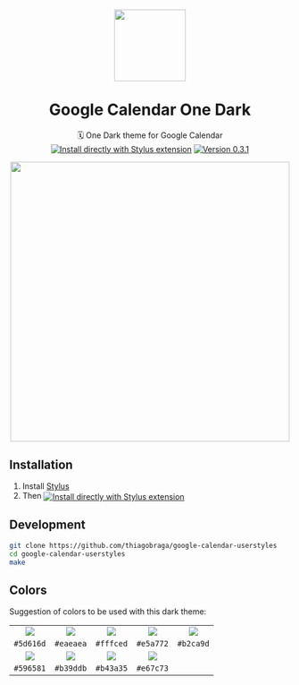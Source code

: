 <h1 align="center">
  <img src="https://i.imgur.com/8N7d4SJ.png" height="128" /><br>
  <br>
  Google Calendar One Dark
</h1>

<p align="center">
  🗓 One Dark theme for Google Calendar<br>
  <a href="https://raw.githubusercontent.com/thiagobraga/google-calendar-userstyles/master/theme.user.css"><img src="https://img.shields.io/badge/Install%20directly%20with-Stylus-lightgrey.svg?longCache=true&logo=google&logoColor=f1f1f1" align="center" alt="Install directly with Stylus extension" /></a>
  <a href="https://raw.githubusercontent.com/thiagobraga/google-calendar-userstyles/master/theme.user.css"><img src="https://img.shields.io/badge/version-0.3.1-596581.svg" align="center" alt="Version 0.3.1"></a>
</p>

<p align="center">
  <img src="https://i.imgur.com/5n9DG6z.png" width="500" />
</p>

## Installation

1. Install [Stylus](https://add0n.com/stylus.html)
2. Then <a href="https://raw.githubusercontent.com/thiagobraga/google-calendar-userstyles/master/theme.user.css"><img src="https://img.shields.io/badge/install%20directly%20with-Stylus-lightgray.svg?longCache=true&logoColor=f1f1f1" align="center" alt="Install directly with Stylus extension" /></a>

## Development

``` sh
git clone https://github.com/thiagobraga/google-calendar-userstyles
cd google-calendar-userstyles
make
```

## Colors

Suggestion of colors to be used with this dark theme:

|              |              |              |              |              |
|:------------:|:------------:|:------------:|:------------:|:------------:|
| ![][#5d616d] | ![][#eaeaea] | ![][#fffced] | ![][#e5a772] | ![][#b2ca9d] |
|  `#5d616d`   |  `#eaeaea`   |  `#fffced`   |  `#e5a772`   |  `#b2ca9d`   |
| ![][#596581] | ![][#b39ddb] | ![][#b43a35] | ![][#e67c73] |              |
|  `#596581`   |  `#b39ddb`   |  `#b43a35`   |  `#e67c73`   |              |

[#5d616d]: https://img.shields.io/static/v1?message=%235d616d&label=&color=5d616d&style=for-the-badge
[#eaeaea]: https://img.shields.io/static/v1?message=%23eaeaea&label=&color=eaeaea&style=for-the-badge
[#fffced]: https://img.shields.io/static/v1?message=%23fffced&label=&color=fffced&style=for-the-badge
[#596581]: https://img.shields.io/static/v1?message=%23596581&label=&color=596581&style=for-the-badge
[#b39ddb]: https://img.shields.io/static/v1?message=%23b39ddb&label=&color=b39ddb&style=for-the-badge
[#b43a35]: https://img.shields.io/static/v1?message=%23b43a35&label=&color=b43a35&style=for-the-badge
[#e67c73]: https://img.shields.io/static/v1?message=%23e67c73&label=&color=e67c73&style=for-the-badge
[#e5a772]: https://img.shields.io/static/v1?message=%23e5a772&label=&color=e5a772&style=for-the-badge
[#b2ca9d]: https://img.shields.io/static/v1?message=%23b2ca9d&label=&color=b2ca9d&style=for-the-badge

